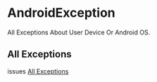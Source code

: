 # AndroidException
All Exceptions About User Device Or Android OS.

## All Exceptions
issues [All Exceptions](https://github.com/captain-miao/AndroidException/issues)